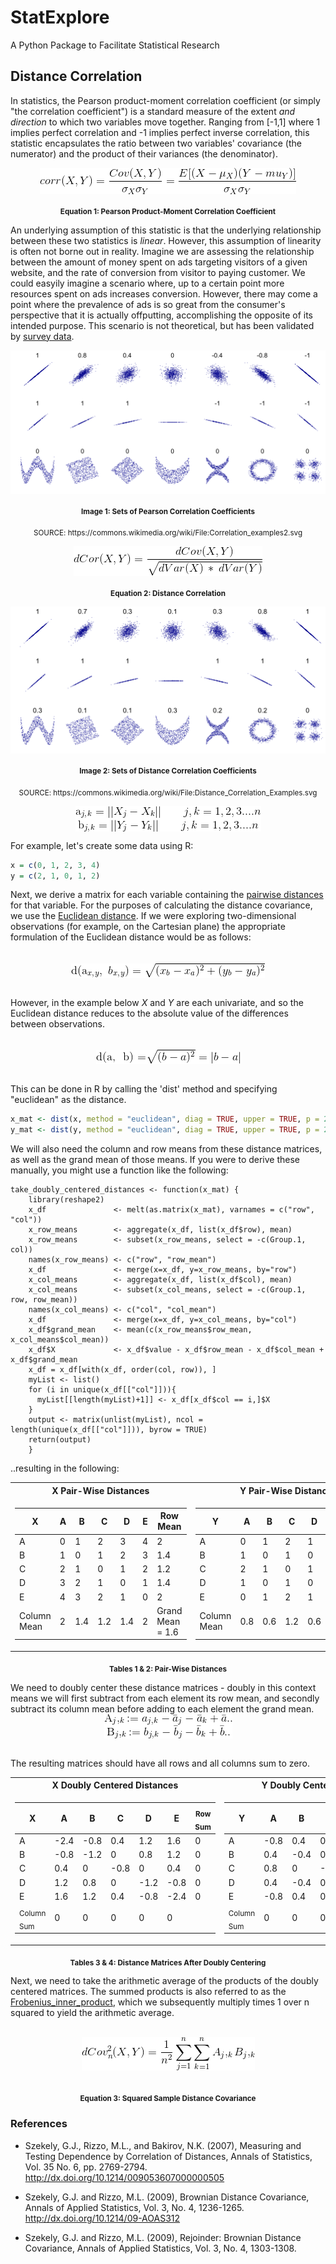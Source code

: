 # StatExplore
A Python Package to Facilitate Statistical Research

## Distance Correlation
In statistics, the Pearson product-moment correlation coefficient (or simply "the correlation coefficient") is a standard measure of the extent *and direction* to which two variables move together. Ranging from [-1,1] where 1 implies perfect correlation and -1 implies perfect inverse correlation, this statistic encapsulates the ratio between two variables' covariance (the numerator) and the product of their variances (the denominator).

<div align="center">
<img 
src="https://github.com/b-knight/StatExplore/blob/master/images/Pearsons_Correlation_Coefficient.gif?sanitize=true", 
align="middle",
alt="Pearson Product-Moment Correlation Coefficient">
</div>
<p align="center"><sub><b>Equation 1: Pearson Product-Moment Correlation Coefficient</sub></b></p>

An underlying assumption of this statistic is that the underlying relationship between these two statistics is *linear*. However, this assumption of linearity is often not borne out in reality. Imagine we are assessing the relationship between the amount of money spent on ads targeting visitors of a given website, and the rate of conversion from visitor to paying customer. We could easyily imagine a scenario where, up to a certain point more resources spent on ads increases conversion. However, there may come a point where the prevalence of ads is so great from the consumer's perspective that it is actually offputting, accomplishing the opposite of its intended purpose. This scenario is not theoretical, but has been validated by [survey data](https://www.cmswire.com/cms/customer-experience/too-much-online-advertising-may-turn-consumers-off-survey-finds-014707.php, "Too Much Online Advertising May Turn Consumers Off, Survey Finds"). 





<div align="center">
<img 
src="https://github.com/b-knight/StatExplore/blob/master/images/Correlation_Examples.png?sanitize=true", 
align="middle",
alt="Sets of Pearson Correlation Coefficients">
</div>
<p align="center"><sub><b>Image 1: Sets of Pearson Correlation Coefficients </b></sub></p>
<p align="center"><sub> SOURCE: https://commons.wikimedia.org/wiki/File:Correlation_examples2.svg </sub></p>


<div align="center">
<img 
src="https://github.com/b-knight/StatExplore/blob/master/images/Distance_Correlation.gif?sanitize=true", 
align="middle",
alt="Pearson Product-Moment Correlation Coefficien">
</div>
<p align="center"><sub><b>Equation 2: Distance Correlation</sub></b></p>



<div align="center">
<img src="https://github.com/b-knight/StatExplore/blob/master/images/Distance_Correlation_Examples.png?sanitize=true",
align="middle", 
alt="Sets of Distance Correlation Coefficients">
</div>
<p align="center"><sub><b>Image 2: Sets of Distance Correlation Coefficients</b></sub></p>
<p align="center"><sub> SOURCE: https://commons.wikimedia.org/wiki/File:Distance_Correlation_Examples.svg</sub></p>






<div align="center">
<img src="https://github.com/b-knight/StatExplore/blob/master/images/Pairwise_Distances.gif?sanitize=true",
align="middle", 
alt="Pairwise Distances">
</div>


For example, let's create some data using R:

```R
x = c(0, 1, 2, 3, 4) 
y = c(2, 1, 0, 1, 2) 
```

Next, we derive a matrix for each variable containing the [pairwise distances](https://en.wikipedia.org/wiki/Distance_matrix "Wikipedia: Pairwise Distances") for that variable. For the purposes of calculating the distance covariance, we use the [Euclidean distance](https://en.wikipedia.org/wiki/Euclidean_distance "Wikipedia: Euclidean Distance"). If we were exploring two-dimensional observations (for example, on the Cartesian plane) the appropriate formulation of the Euclidean distance would be as follows: 

<br>
<div align="center">
<img src="https://github.com/b-knight/StatExplore/blob/master/images/Two_Dimensional_Euclidean_Distance.gif?sanitize=true",
align="middle", 
alt="Euclidean Distance: Two Dimensions">
</div>
<br>

However, in the example below *X* and *Y* are each univariate, and so the Euclidean distance reduces to the absolute value of the differences between observations. 

<br>
<div align="center">
<img src="https://github.com/b-knight/StatExplore/blob/master/images/Unidimensional_Euclidean_Distance.gif?sanitize=true",
align="middle", 
alt="Euclidean Distance: Unidimensional">
</div>
<br>

This can be done in R by calling the 'dist' method and specifying "euclidean" as the distance.
```R
x_mat <- dist(x, method = "euclidean", diag = TRUE, upper = TRUE, p = 2)
y_mat <- dist(y, method = "euclidean", diag = TRUE, upper = TRUE, p = 2)
```
We will also need the column and row means from these distance matrices, as well as the grand mean of those means. If you were to derive these manually, you might use a function like the following:
```
take_doubly_centered_distances <- function(x_mat) {
    library(reshape2)
    x_df               <- melt(as.matrix(x_mat), varnames = c("row", "col"))
    x_row_means        <- aggregate(x_df, list(x_df$row), mean)
    x_row_means        <- subset(x_row_means, select = -c(Group.1, col))
    names(x_row_means) <- c("row", "row_mean")
    x_df               <- merge(x=x_df, y=x_row_means, by="row")
    x_col_means        <- aggregate(x_df, list(x_df$col), mean)
    x_col_means        <- subset(x_col_means, select = -c(Group.1, row, row_mean))
    names(x_col_means) <- c("col", "col_mean")
    x_df               <- merge(x=x_df, y=x_col_means, by="col")
    x_df$grand_mean    <- mean(c(x_row_means$row_mean, x_col_means$col_mean)) 
    x_df$X             <- x_df$value - x_df$row_mean - x_df$col_mean + x_df$grand_mean 
    x_df = x_df[with(x_df, order(col, row)), ]
    myList <- list()
    for (i in unique(x_df[["col"]])){
      myList[[length(myList)+1]] <- x_df[x_df$col == i,]$X
    }
    output <- matrix(unlist(myList), ncol = length(unique(x_df[["col"]])), byrow = TRUE)
    return(output)
    }
```
..resulting in the following:
<table>
<tr><th> X Pair-Wise Distances </th><th> Y Pair-Wise Distances </th></tr>

<tr><td>

| X               | A  | B  | C  | D  | E  | Row<br>Mean         |
| --              | -- | -- | -- | -- | -- | ------------------- |
| A               | 0  | 1  | 2  | 3  | 4  | 2                   |
| B               | 1  | 0  | 1  | 2  | 3  | 1.4                 |
| C               | 2  | 1  | 0  | 1  | 2  | 1.2                 |
| D               | 3  | 2  | 1  | 0  | 1  | 1.4                 |
| E               | 4  | 3  | 2  | 1  | 0  | 2                   |
| Column<br>Mean  | 2  | 1.4|1.2 |1.4 | 2  | Grand<br>Mean = 1.6 |

</td><td>

| Y               | A    | B   | C  | D  | E   | Row<br>Mean          |
| --              | --   | --  | -- | -- | --  | -------------------- |
| A               | 0    | 1   | 2  | 1  | 0   | 0.8                  |
| B               | 1    | 0   | 1  | 0  | 1   | 0.6                  |
| C               | 2    | 1   | 0  | 1  | 2   | 1.2                  |
| D               | 1    | 0   | 1  | 0  | 1   | 0.6                  |
| E               | 0    | 1   | 2  | 1  | 0   | 0.8                  |
| Column<br>Mean  | 0.8  | 0.6 |1.2 |0.6 | 0.8 | Grand<br>Mean = 0.8  |

</td></tr> </table>
<p align="center"><sub><b>Tables 1 & 2: Pair-Wise Distances</b></sub></p>
We need to doubly center these distance matrices - doubly in this context means we will first subtract from each element its row mean, and secondly subtract its column mean before adding to each element the grand mean. 

<br>
<div align="center">
<img 
src="https://github.com/b-knight/StatExplore/blob/master/images/Doubly_Centered_Distances.gif?sanitize=true", 
align="middle",
alt="Doubly Centered Distances">
</div>
<br>

The resulting matrices should have all rows and all columns sum to zero.

<table>
<tr><th> X Doubly Centered Distances </th><th> Y Doubly Centered Distances </th></tr>

<tr><td>

| X                        | A    | B    | C    | D    | E    | <sub>Row<br>Sum</sub>   |
| ------------------------ | ---- | ---- | ---- | ---- | ---  | ----------------------- |
| A                        | -2.4 | -0.8 | 0.4  | 1.2  | 1.6  | 0                       |
| B                        | -0.8 | -1.2 | 0    | 0.8  | 1.2  | 0                       |
| C                        | 0.4  | 0    | -0.8 | 0    | 0.4  | 0                       |
| D                        | 1.2  | 0.8  | 0    | -1.2 | -0.8 | 0                       |
| E                        | 1.6  | 1.2  | 0.4  | -0.8 | -2.4 | 0                       |
| <sub>Column<br>Sum</sub> | 0    | 0    | 0    | 0    | 0    |                         |

</td><td>

| Y                        | A    | B    | C    | D    | E    | <sub>Row<br>Sum</sub>  |
| ------------------------ | ---- | ---- | ---- | ---- | ---- | ---------------------- |
| A                        | -0.8 | 0.4  | 0.8  | 0.4  | -0.8 | 0                      |
| B                        | 0.4  | -0.4 | 0    | -0.4 | 0.4  | 0                      |
| C                        | 0.8  | 0    | -1.6 | 0    | 0.8  | 0                      |
| D                        | 0.4  | -0.4 | 0    | -0.4 | 0.4  | 0                      |
| E                        | -0.8 | 0.4  | 0.8  | 0.4  | -0.8 | 0                      |
| <sub>Column<br>Sum</sub> | 0    | 0    | 0    | 0    | 0    |                        |

</td></tr> </table>
<p align="center"><sub><b>Tables 3 & 4: Distance Matrices After Doubly Centering</b></sub></p>

Next, we need to take the arithmetic average of the products of the doubly centered matrices. The summed products is also referred to as the [Frobenius_inner_product](https://en.wikipedia.org/wiki/Frobenius_inner_product, "Wikipedia: Frobenius Inner Product"), which we subsequently multiply times 1 over n squared to yield the arithmetic average.

<br>
<div align="center">
<img 
src="https://github.com/b-knight/StatExplore/blob/master/images/Squared_Sample_Distance_Covariance.gif?sanitize=true", 
align="middle",
alt="Squared Sample Distance Covariance">
</div>
<br>
<p align="center"><sub><b>Equation 3: Squared Sample Distance Covariance</sub></b></p>

### References
* Szekely, G.J., Rizzo, M.L., and Bakirov, N.K. (2007), Measuring and Testing Dependence by Correlation of Distances, Annals of Statistics, Vol. 35 No. 6, pp. 2769-2794. http://dx.doi.org/10.1214/009053607000000505

* Szekely, G.J. and Rizzo, M.L. (2009), Brownian Distance Covariance, Annals of Applied Statistics, Vol. 3, No. 4, 1236-1265. http://dx.doi.org/10.1214/09-AOAS312

* Szekely, G.J. and Rizzo, M.L. (2009), Rejoinder: Brownian Distance Covariance, Annals of Applied Statistics, Vol. 3, No. 4, 1303-1308.
